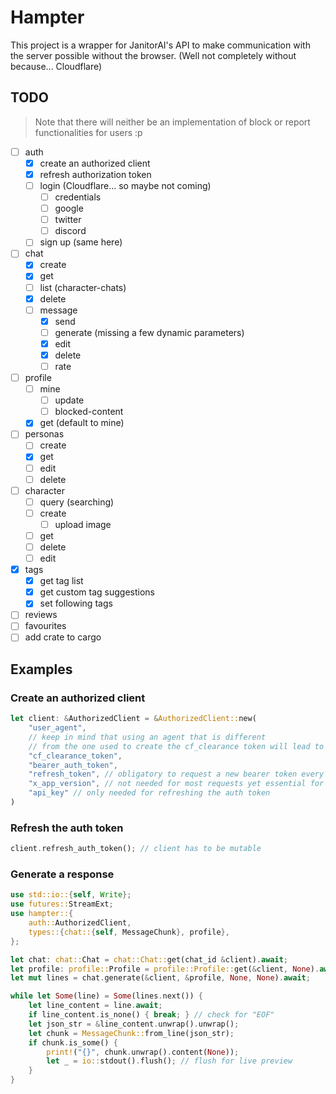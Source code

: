 # Hampter

This project is a wrapper for JanitorAI's API to make communication with the server possible without the browser. (Well not completely without because... Cloudflare)

## TODO

> Note that there will neither be an implementation of block or report functionalities for users :p
- [ ] auth
  - [x] create an authorized client
  - [x] refresh authorization token
  - [ ] login (Cloudflare... so maybe not coming)
    - [ ] credentials
    - [ ] google
    - [ ] twitter
    - [ ] discord
  - [ ] sign up (same here)
- [ ] chat
  - [x] create
  - [x] get
  - [ ] list (character-chats)
  - [x] delete
  - [ ] message
    - [x] send
    - [ ] generate (missing a few dynamic parameters)
    - [x] edit
    - [x] delete
    - [ ] rate
- [ ] profile
  - [ ] mine
    - [ ] update
    - [ ] blocked-content
  - [x] get (default to mine)
- [ ] personas
  - [ ] create
  - [x] get
  - [ ] edit
  - [ ] delete
- [ ] character
  - [ ] query (searching)
  - [ ] create
    - [ ] upload image
  - [ ] get
  - [ ] delete
  - [ ] edit
- [x] tags
  - [x] get tag list
  - [x] get custom tag suggestions
  - [x] set following tags
- [ ] reviews
- [ ] favourites
- [ ] add crate to cargo

## Examples


### Create an authorized client
```rust
let client: &AuthorizedClient = &AuthorizedClient::new(
	"user_agent",
	// keep in mind that using an agent that is different
	// from the one used to create the cf_clearance token will lead to the requests being blocked
	"cf_clearance_token",
	"bearer_auth_token",
	"refresh_token", // obligatory to request a new bearer token every 30 minutes
	"x_app_version", // not needed for most requests yet essential for text generation	
	"api_key" // only needed for refreshing the auth token
)
```

### Refresh the auth token

```rust
client.refresh_auth_token(); // client has to be mutable
```

### Generate a response

```rust
use std::io::{self, Write};
use futures::StreamExt;
use hampter::{
	auth::AuthorizedClient,
	types::{chat::{self, MessageChunk}, profile},
};

let chat: chat::Chat = chat::Chat::get(chat_id &client).await;
let profile: profile::Profile = profile::Profile::get(&client, None).await;
let mut lines = chat.generate(&client, &profile, None, None).await;

while let Some(line) = Some(lines.next()) {
	let line_content = line.await;
	if line_content.is_none() { break; } // check for "EOF"
	let json_str = &line_content.unwrap().unwrap();
	let chunk = MessageChunk::from_line(json_str);
	if chunk.is_some() {
		print!("{}", chunk.unwrap().content(None));
		let _ = io::stdout().flush(); // flush for live preview
	}
}
```